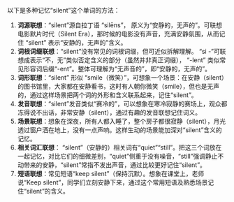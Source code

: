 以下是多种记忆“silent”这个单词的方法：
1. **词源联想**：“silent”源自拉丁语 “silēns”， 原义为“安静的，无声的”。可联想电影默片时代（Silent Era），那时候的电影没有声音，充满安静氛围，从而记住 “silent” 表示“安静的，无声的”含义。
2. **词根词缀联想**：“silent”没有常见的词根词缀，但可近似拆解理解。 “si -”可联想成表示“不，无”类似否定含义的部分（虽然并非真正词缀）， “-lent” 类似常见形容词后缀“-ent”。整体可理解为“无声音的”，即“安静的，无声的”。
3. **词形联想**：“silent” 形似 “smile（微笑）”，可想象一个场景：在安静（silent）的图书馆里，大家都在安静看书，这时有人朝你微笑（smile），但也是无声的，通过这样场景把两个词的外形和含义联系起来，记住“silent”。
4. **发音联想**：“silent”发音类似“赛冷的”，可以想象在寒冷寂静的赛场上，观众都冻得说不出话，非常安静（silent），通过有趣的发音联想记住词义。
5. **场景联想**：想象在深夜，所有人都入睡了，整个房子都很寂静（silent），月光透过窗户洒在地上，没有一点声响。这样生动的场景能加深对“silent”含义的记忆。
6. **相关词汇联想**： “silent”（安静的）相关词有“quiet”“still”。把这三个词放在一起记忆，对比它们的细微差别，“quiet”侧重于没有噪音，“still”强调静止不动带来的安静，“silent”常指不发出声音，通过比较更好记住“silent”。
7. **短语联想**：常见短语“keep silent”（保持沉默）。想象在课堂上，老师说“Keep silent”，同学们立刻安静下来，通过这个常用短语及熟悉场景记住“silent”的含义。 